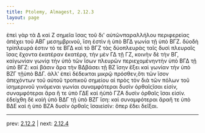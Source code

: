 ```yaml
---
title: Ptolemy, Almagest, 2.12.3
layout: page
---
```


ἐπεὶ γὰρ τὰ Δ καὶ Ζ σημεῖα ἴσας τοῦ δι' αὐτῶνπαραλλήλου περιφερείας ἀπέχει τοῦ ΑΒΓ μεσημβρινοῦ, ἴση ἐστὶν ἡ ὑπὸ ΒΓΔ γωνία τῇ ὑπὸ ΒΓΖ. δύοδὴ τρίπλευρά ἐστιν τό τε ΒΓΔ καὶ τὸ ΒΓΖ τὰς δύοπλευρὰς ταῖς δυσὶ πλευραῖς ἴσας ἔχοντα ἑκατέραν ἑκατέρᾳ, τὴν μὲν ΓΔ τῇ ΓΖ, κοινὴν δὲ τὴν ΒΓ, καὶγωνίαν γωνίᾳ τὴν ὑπὸ τῶν ἴσων πλευρῶν περιεχομένηντὴν ὑπὸ ΒΓΔ τῇ ὑπὸ ΒΓΖ: καὶ βάσιν ἄρα τὴν ΒΔβάσει τῇ ΒΖ ἴσην ἕξει καὶ γωνίαν τὴν ὑπὸ ΒΖΓ τῇὑπὸ ΒΔΓ. ἀλλ' ἐπεὶ δέδεικται μικρῷ πρόσθεν,ὅτι τῶν ἴσον ἀπεχόντων τοῦ αὐτοῦ τροπικοῦ σημείου αἱ πρὸς τὸν διὰ τῶν πόλων τοῦ ἰσημερινοῦ γινόμεναι γωνίαι συναμφότεραι δυσὶν ὀρθαῖςἴσαι εἰσίν, συναμφότεραι ἄρα ἥ τε ὑπὸ ΓΔΕ καὶ ἡὑπὸ ΓΖΑ δυσὶν ὀρθαῖς ἴσαι εἰσίν. ἐδείχθη δὲ καὶἡ ὑπὸ ΒΔΓ τῇ ὑπὸ ΒΖΓ ἴση: καὶ συναμφότεραι ἄραἥ τε ὑπὸ ΒΔΕ καὶ ἡ ὑπὸ ΒΖΑ δυσὶν ὀρθαῖς ἴσαιεἰσίν: ὅπερ ἔδει δεῖξαι.

---

prev: [2.12.2](../2.12.2/) | next: [2.12.4](../2.12.4/)

